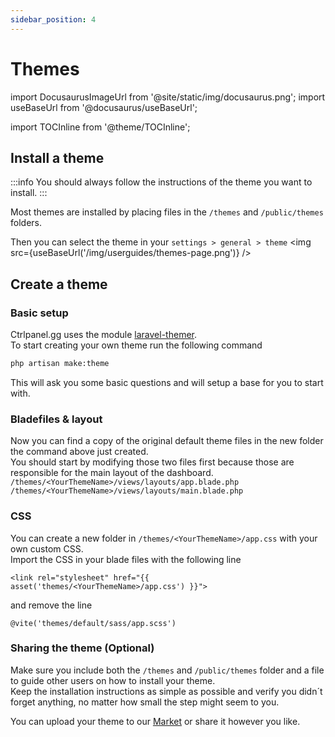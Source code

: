 ```yaml
---
sidebar_position: 4
---
```


# Themes

import DocusaurusImageUrl from '@site/static/img/docusaurus.png';
import useBaseUrl from '@docusaurus/useBaseUrl';

import TOCInline from '@theme/TOCInline';

<TOCInline toc={toc} />

## Install a theme

:::info
You should always follow the instructions of the theme you want to install.
:::

Most themes are installed by placing files in the `/themes` and `/public/themes` folders.  

Then you can select the theme in your `settings > general > theme`
<img src={useBaseUrl('/img/userguides/themes-page.png')} />

## Create a theme

### Basic setup

Ctrlpanel.gg uses the module [laravel-themer](https://github.com/qirolab/laravel-themer).  
To start creating your own theme run the following command

```bash
php artisan make:theme
```

This will ask you some basic questions and will setup a base for you to start with.  

### Bladefiles & layout

Now you can find a copy of the original default theme files in the new folder the command above just created.  
You should start by modifying those two files first because those are responsible for the main layout of the dashboard.
`/themes/<YourThemeName>/views/layouts/app.blade.php`  
`/themes/<YourThemeName>/views/layouts/main.blade.php`  

### CSS

You can create a new folder in `/themes/<YourThemeName>/app.css` with your own custom CSS.  
Import the CSS in your blade files with the following line

```blade
<link rel="stylesheet" href="{{ asset('themes/<YourThemeName>/app.css') }}">
```

and remove the line

```blade
@vite('themes/default/sass/app.scss')
```

### Sharing the theme (Optional)

Make sure you include both the `/themes` and `/public/themes` folder and a file to guide other users on how to install your theme.  
Keep the installation instructions as simple as possible and verify you didn´t forget anything, no matter how small the step might seem to you.

You can upload your theme to our [Market](https://market.ctrlpanel.gg/) or share it however you like.
